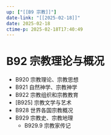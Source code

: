 ```yaml
---
up: ["[[B9 宗教]]"]
date-link: "[[2025-02-18]]"
date: 2025-02-18
ctime-p: 2025-02-18T17:40:49
---
```


# B92 宗教理论与概况

- B920 宗教理论、宗教思想
- B921 自然神学、宗教神学
- B922 宗教组织和宗教教育
- [B925] 宗教文学与艺术
- B928 世界各国宗教概况
- B929 宗教史、宗教地理
	- B929.9 宗教家传记
